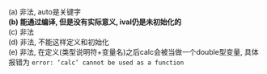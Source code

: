 (a) 非法, auto是关键字  
**(b) 能通过编译, 但是没有实际意义, ival仍是未初始化的**  
(c) 非法  
(d) 非法, 不能这样定义和初始化  
(e) 非法, 在定义(类型说明符+变量名)之后calc会被当做一个double型变量, 具体报错为 `error: ‘calc’ cannot be used as a function`  
